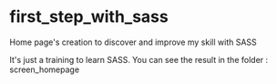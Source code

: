 # first_step_with_sass
Home page's creation to discover and improve my skill with SASS

It's just a training to learn SASS. You can see the result in the folder : screen_homepage
